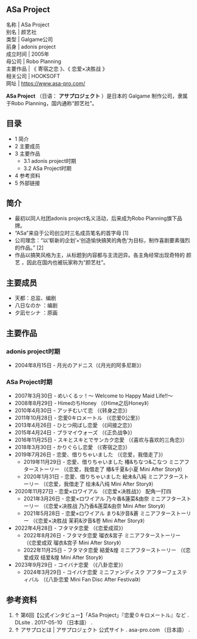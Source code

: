 ASa Project  
---  
名称  |  ASa Project   
别名  |  颜艺社   
类型  |  Galgame公司   
前身  |  adonis project   
成立时间  |  2005年   
母公司  |  Robo Planning   
主要作品  |  《  寄宿之恋  》、《  恋爱×决胜战  》   
相关公司  |  HOOKSOFT   
网址  |  https://www.asa-pro.com/   
  
**ASa Project** （日语：  **アサプロジェクト** ）是日本的  Galgame  制作公司，隶属于Robo
Planning，国内通称“颜艺社”。

##  目录

  * 1  简介 
  * 2  主要成员 
  * 3  主要作品 
    * 3.1  adonis project时期 
    * 3.2  ASa Project时期 
  * 4  参考资料 
  * 5  外部链接 

##  简介

  * 最初以同人社团adonis project名义活动，后来成为Robo Planning旗下品牌。 
  * “ASa”来自于公司创立时三名成员笔名的首字母  [1] 
  * 公司理念：“以‘崭新的企划’+‘创造愉快搞笑的角色’为目标，制作喜剧要素强烈的作品。”  [2] 
  * 作品以搞笑风格为主，从标题到内容都与主流迥异。各主角经常出现奇特的  颜艺  ，因此在国内也被玩家称为“颜艺社”。 

##  主要成员

  * 天都：总监、编剧 
  * 八日なのか  ：编剧 
  * 夕凪セシナ  ：原画 

##  主要作品

###  adonis project时期

  * 2004年8月15日 - 月光のアドニス（《月光的阿多尼斯》） 

###  ASa Project时期

  * 2007年3月30日 -  めいくるッ！～ Welcome to Happy Maid Life!!～ 
  * 2008年8月29日 -  HimeのちHoney  （《Hime之后Honey》） 
  * 2010年4月30日 -  アッチむいて恋  （《转身之恋》） 
  * 2011年10月28日 -  恋愛0キロメートル  （《恋爱0公里》） 
  * 2013年4月26日 -  ひとつ飛ばし恋愛  （《间接之恋》） 
  * 2015年4月24日 -  プラマイウォーズ  （《正负战争》） 
  * 2016年11月25日 -  スキとスキとでサンカク恋愛  （《喜欢与喜欢的三角恋》） 
  * 2018年3月30日 -  かりぐらし恋愛  （《寄宿之恋》） 
  * 2019年7月26日 -  恋愛、借りちゃいました  （《恋爱，我借走了》） 
    * 2019年11月29日 -  恋愛、借りちゃいました 椿&ちなつ&こなつ ミニアフターストーリー  （《恋爱，我借走了 椿&千夏&小夏 Mini After Story》） 
    * 2020年1月31日 -  恋愛、借りちゃいました 絵未&八純 ミニアフターストーリー  （《恋爱，我借走了 绘未&八纯 Mini After Story》） 
  * 2020年11月27日 -  恋愛×ロワイアル  （《恋爱×决胜战》）  配角一打四 
    * 2021年3月26日 -  恋愛×ロワイアル 乃々香&蓮菜&由奈 ミニアフターストーリー  （《恋爱×决胜战 乃乃香&莲菜&由奈 Mini After Story》） 
    * 2021年5月28日 -  恋愛×ロワイアル まり&汐音&蒼 ミニアフターストーリー  （《恋爱×决胜战 茉莉&汐音&苍 Mini After Story》） 
  * 2022年4月28日 -  フタマタ恋愛  （《恋爱成双》） 
    * 2022年8月26日 -  フタマタ恋愛 瑠衣&宮子 ミニアフターストーリー  （《恋爱成双 瑠衣&宫子 Mini After Story》） 
    * 2022年11月25日 -  フタマタ恋愛 結愛&煌 ミニアフターストーリー  （《恋爱成双 结爱&煌 Mini After Story》） 
  * 2023年9月29日 -  コイバナ恋愛  （《八卦恋爱》） 
    * 2024年3月29日 -  コイバナ恋愛 ミニファンディスク アフターフェスティバル  （《八卦恋爱 Mini Fan Disc After Festival》） 

##  参考资料

  1. ↑  第6回【公式インタビュー】「ASa Project」『恋愛０キロメートル』など  .  DLsite  . 2017-05-10  （日本語）  . 
  2. ↑  アサプロとは | アサプロジェクト 公式サイト  . asa-pro.com  （日本語）  . 